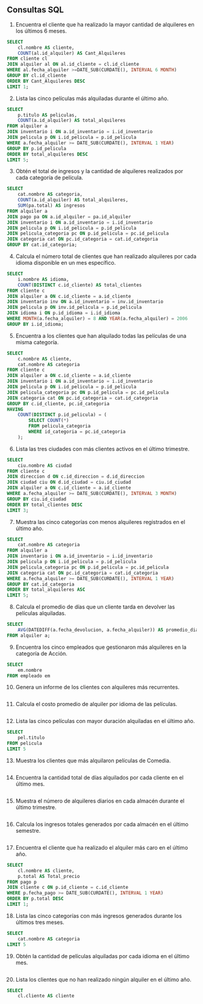 ## Consultas SQL

1. Encuentra el cliente que ha realizado la mayor cantidad de alquileres en los últimos 6 meses.
```sql
SELECT
    cl.nombre AS cliente,
    COUNT(al.id_alquiler) AS Cant_Alquileres
FROM cliente cl
JOIN alquiler al ON al.id_cliente = cl.id_cliente
WHERE al.fecha_alquiler >=DATE_SUB(CURDATE(), INTERVAL 6 MONTH)
GROUP BY cl.id_cliente
ORDER BY Cant_Alquileres DESC
LIMIT 1;
```
2. Lista las cinco películas más alquiladas durante el último año.
```sql
SELECT 
    p.titulo AS peliculas,
    COUNT(a.id_alquiler) AS total_alquileres
FROM alquiler a
JOIN inventario i ON a.id_inventario = i.id_inventario
JOIN pelicula p ON i.id_pelicula = p.id_pelicula
WHERE a.fecha_alquiler >= DATE_SUB(CURDATE(), INTERVAL 1 YEAR)
GROUP BY p.id_pelicula
ORDER BY total_alquileres DESC
LIMIT 5;
```

3. Obtén el total de ingresos y la cantidad de alquileres realizados por cada categoría de película.
```sql
SELECT 
    cat.nombre AS categoria,
    COUNT(a.id_alquiler) AS total_alquileres,
    SUM(pa.total) AS ingresos
FROM alquiler a
JOIN pago pa ON a.id_alquiler = pa.id_alquiler
JOIN inventario i ON a.id_inventario = i.id_inventario
JOIN pelicula p ON i.id_pelicula = p.id_pelicula
JOIN pelicula_categoria pc ON p.id_pelicula = pc.id_pelicula
JOIN categoria cat ON pc.id_categoria = cat.id_categoria
GROUP BY cat.id_categoria;
```

4. Calcula el número total de clientes que han realizado alquileres por cada idioma disponible en un mes específico.
```sql
SELECT 
    i.nombre AS idioma,
    COUNT(DISTINCT c.id_cliente) AS total_clientes
FROM cliente c
JOIN alquiler a ON c.id_cliente = a.id_cliente
JOIN inventario inv ON a.id_inventario = inv.id_inventario
JOIN pelicula p ON inv.id_pelicula = p.id_pelicula
JOIN idioma i ON p.id_idioma = i.id_idioma
WHERE MONTH(a.fecha_alquiler) = 8 AND YEAR(a.fecha_alquiler) = 2006
GROUP BY i.id_idioma;
```

5. Encuentra a los clientes que han alquilado todas las películas de una misma categoría.
```sql
SELECT 
    c.nombre AS cliente,
    cat.nombre AS categoria
FROM cliente c
JOIN alquiler a ON c.id_cliente = a.id_cliente
JOIN inventario i ON a.id_inventario = i.id_inventario
JOIN pelicula p ON i.id_pelicula = p.id_pelicula
JOIN pelicula_categoria pc ON p.id_pelicula = pc.id_pelicula
JOIN categoria cat ON pc.id_categoria = cat.id_categoria
GROUP BY c.id_cliente, pc.id_categoria
HAVING 
    COUNT(DISTINCT p.id_pelicula) = (
        SELECT COUNT(*) 
        FROM pelicula_categoria 
        WHERE id_categoria = pc.id_categoria
    );
```

6. Lista las tres ciudades con más clientes activos en el último trimestre.
```sql
SELECT 
    ciu.nombre AS ciudad
FROM cliente c
JOIN direccion d ON c.id_direccion = d.id_direccion
JOIN ciudad ciu ON d.id_ciudad = ciu.id_ciudad
JOIN alquiler a ON c.id_cliente = a.id_cliente
WHERE a.fecha_alquiler >= DATE_SUB(CURDATE(), INTERVAL 3 MONTH)
GROUP BY ciu.id_ciudad
ORDER BY total_clientes DESC
LIMIT 3;
```

7. Muestra las cinco categorías con menos alquileres registrados en el último año.
```sql
SELECT 
    cat.nombre AS categoria
FROM alquiler a
JOIN inventario i ON a.id_inventario = i.id_inventario
JOIN pelicula p ON i.id_pelicula = p.id_pelicula
JOIN pelicula_categoria pc ON p.id_pelicula = pc.id_pelicula
JOIN categoria cat ON pc.id_categoria = cat.id_categoria
WHERE a.fecha_alquiler >= DATE_SUB(CURDATE(), INTERVAL 1 YEAR)
GROUP BY cat.id_categoria
ORDER BY total_alquileres ASC
LIMIT 5;
```

8. Calcula el promedio de días que un cliente tarda en devolver las películas alquiladas.
```sql
SELECT
    AVG(DATEDIFF(a.fecha_devolucion, a.fecha_alquiler)) AS promedio_dias
FROM alquiler a;
```

9. Encuentra los cinco empleados que gestionaron más alquileres en la categoría de Acción.
```sql
SELECT
    em.nombre
FROM empleado em
```

10. Genera un informe de los clientes con alquileres más recurrentes.
```sql
```

11. Calcula el costo promedio de alquiler por idioma de las películas.
```sql
```

12. Lista las cinco películas con mayor duración alquiladas en el último año.
```sql
SELECT
    pel.titulo
FROM pelicula
LIMIT 5
```

13. Muestra los clientes que más alquilaron películas de Comedia.
```sql
```

14. Encuentra la cantidad total de días alquilados por cada cliente en el último mes.
```sql
```

15. Muestra el número de alquileres diarios en cada almacén durante el último trimestre.
```sql
```

16. Calcula los ingresos totales generados por cada almacén en el último semestre.
```sql
```

17. Encuentra el cliente que ha realizado el alquiler más caro en el último año.
```sql
SELECT
    cl.nombre AS cliente,
    p.total AS Total_precio
FROM pago p
JOIN cliente c ON p.id_cliente = c.id_cliente
WHERE p.fecha_pago >= DATE_SUB(CURDATE(), INTERVAL 1 YEAR)
ORDER BY p.total DESC
LIMIT 1;
```

18. Lista las cinco categorías con más ingresos generados durante los últimos tres meses.
```sql
SELECT
    cat.nombre AS categoria
LIMIT 5
```

19. Obtén la cantidad de películas alquiladas por cada idioma en el último mes.
```sql
```

20. Lista los clientes que no han realizado ningún alquiler en el último año.
```sql
SELECT
    cl.cliente AS cliente
```